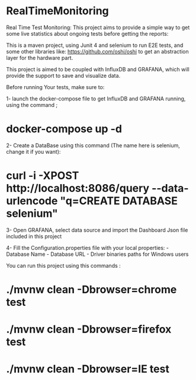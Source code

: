 # RealTimeMonitoring

Real Time Test Monitoring: 
This project aims to provide a simple way to get some live statistics about ongoing tests before getting the reports:

This is a maven project, using Junit 4 and selenium to run E2E tests, and some other libraries like: https://github.com/oshi/oshi
to get an abstraction layer for the hardware part. 

This project is aimed to be coupled with InfluxDB and GRAFANA, which will provide the support to save and visualize data.

 Before running Your tests, make sure to:
 
   1- launch the docker-compose file to get InfluxDB and GRAFANA running, using  the command ;
# docker-compose up -d

   2- Create a DataBase using this command (The name here is selenium, change it if you want):
#  curl -i -XPOST http://localhost:8086/query --data-urlencode "q=CREATE DATABASE selenium"

   3- Open GRAFANA, select data source and import the Dashboard Json file included in this project
   
   4- Fill the Configuration.properties file with your local properties:
      - Database Name
      - Database URL
      - Driver binaries paths for Windows users


You can run this project using this commands : 
# ./mvnw clean -Dbrowser=chrome test
# ./mvnw clean -Dbrowser=firefox test
# ./mvnw clean -Dbrowser=IE test




